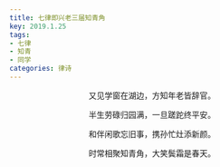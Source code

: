 ```yaml
---
title: 七律即兴老三届知青角
key: 2019.1.25
tags: 
- 七律
- 知青
- 同学
categories: 律诗
---
```


<p align="center">又见学窗在湖边，方知年老皆辞官。
</p>
<p align="center">半生劳碌归园满，一旦蹉跎终平安。
</p>
<p align="center">和伴闲歌忘旧事，携孙忙灶添新颜。
</p>
<p align="center">时常相聚知青角，大笑鬓霜是春天。
</p>
